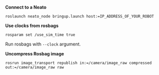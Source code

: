 **Connect to a Neato**

```
roslaunch neato_node bringup.launch host:=IP_ADDRESS_OF_YOUR_ROBOT
```

**Use clocks from rosbags**

```
rosparam set /use_sim_time true
```

Run rosbags with `--clock` argument.

**Uncompress Rosbag image**

```
rosrun image_transport republish in:=/camera/image_raw compressed out:=/camera/image_raw raw
```
